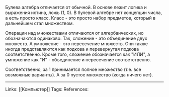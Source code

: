 Булева алгебра отличается от обычной. В основе лежит логика и выражения истина, ложь (1, 0). В булевой алгебре нет концепции числа, а есть просто класс. Класс - это просто набор предметов, который в дальнейшем стал множеством.

Операции над множествами отличаются от алгербаических, но обозначаются одинаково. Так, сложение - это объединение двух множеств. А умножение - это пересечение множеств. Они также иногда представляются как подкова и перевернутая подкова соответственно. Кроме того, сложение обозначается как "ИЛИ", а умножение как "И" - объединение и пересечение соответственно. 

Соответственно, за 1 принимается полное множество (т.е. все возможные варианты). А за 0 пустое множество (когда ничего нет). 
___
Links: [[Компьютер]]
Tags:
References: